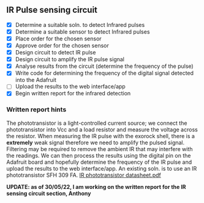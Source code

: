 ## IR Pulse sensing circuit

- [x] Determine a suitable soln. to detect Infrared pulses
- [x] Determine a suitable sensor to detect Infrared pulses
- [x] Place order for the chosen sensor
- [x] Approve order for the chosen sensor
- [x] Design circuit to detect IR pulse
- [x] Design circuit to amplify the IR pulse signal
- [x] Analyse results from the circuit (determine the frequency of the pulse)
- [x] Write code for determining the frequency of the digital signal detected into the Adafruit
- [ ] Upload the results to the web interface/app
- [x] Begin written report for the infrared detection

### Written report hints

The phototransistor is a light-controlled current source; we connect the phototransistor into Vcc and a load resistor and measure the voltage across the resistor. When measuring the IR pulse with the exorock shell, there is a **extremely** weak signal therefore we need to amplify the pulsed signal. Filtering may be required to remove the ambient IR that may interfere with the readings. We can then process the results using the digital pin on the Adafruit board and hopefully determine the frequency of the IR pulse and upload the results to the web interface/app. An existing soln. is to use an IR phototransistor SFH 309 FA. [IR phototransistor datasheet.pdf](https://github.com/shekratul10/EEProject/files/8786571/IR.phototransistor.datasheet.pdf) 

**UPDATE: as of 30/05/22, I am working on the written report for the IR sensing circuit section, Anthony**
